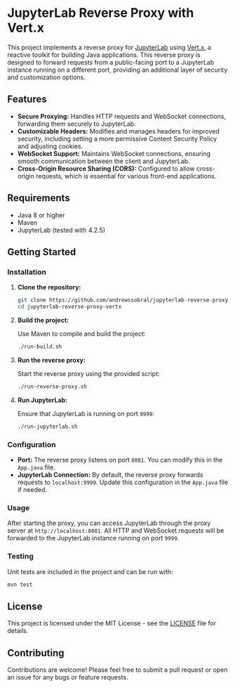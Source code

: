 # JupyterLab Reverse Proxy with Vert.x

This project implements a reverse proxy for [JupyterLab](https://jupyter.org/) using [Vert.x](https://vertx.io/), a reactive toolkit for building Java applications. This reverse proxy is designed to forward requests from a public-facing port to a JupyterLab instance running on a different port, providing an additional layer of security and customization options.

## Features

- **Secure Proxying:** Handles HTTP requests and WebSocket connections, forwarding them securely to JupyterLab.
- **Customizable Headers:** Modifies and manages headers for improved security, including setting a more permissive Content Security Policy and adjusting cookies.
- **WebSocket Support:** Maintains WebSocket connections, ensuring smooth communication between the client and JupyterLab.
- **Cross-Origin Resource Sharing (CORS):** Configured to allow cross-origin requests, which is essential for various front-end applications.

## Requirements

- Java 8 or higher
- Maven
- JupyterLab (tested with 4.2.5)

## Getting Started

### Installation

1. **Clone the repository:**

    ```bash
    git clone https://github.com/andrewssobral/jupyterlab-reverse-proxy-vertx.git
    cd jupyterlab-reverse-proxy-vertx
    ```

2. **Build the project:**

    Use Maven to compile and build the project:

    ```bash
    ./run-build.sh
    ```

3. **Run the reverse proxy:**

    Start the reverse proxy using the provided script:

    ```bash
    ./run-reverse-proxy.sh
    ```

4. **Run JupyterLab:**

    Ensure that JupyterLab is running on port `9999`:

    ```bash
    ./run-jupyterlab.sh
    ```

### Configuration

- **Port:** The reverse proxy listens on port `8081`. You can modify this in the `App.java` file.
- **JupyterLab Connection:** By default, the reverse proxy forwards requests to `localhost:9999`. Update this configuration in the `App.java` file if needed.

### Usage

After starting the proxy, you can access JupyterLab through the proxy server at `http://localhost:8081`. All HTTP and WebSocket requests will be forwarded to the JupyterLab instance running on port `9999`.

### Testing

Unit tests are included in the project and can be run with:

```bash
mvn test
```

## License

This project is licensed under the MIT License - see the [LICENSE](./LICENSE) file for details.

## Contributing

Contributions are welcome! Please feel free to submit a pull request or open an issue for any bugs or feature requests.
